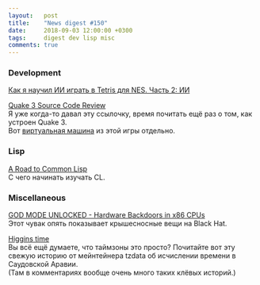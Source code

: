 ```yaml
---
layout:   post
title:    "News digest #150"
date:     2018-09-03 12:00:00 +0300
tags:     digest dev lisp misc
comments: true
---
```


### Development

[Как я научил ИИ играть в Tetris для NES. Часть 2: ИИ](https://habr.com/post/421065/)

[Quake 3 Source Code Review](http://fabiensanglard.net/quake3/)<br/>
Я уже когда-то давал эту ссылочку, время почитать ещё раз о том, как устроен Quake 3.<br/>
Вот [виртуальная машина](https://github.com/jnz/q3vm) из этой игры отдельно.

### Lisp

[A Road to Common Lisp](http://stevelosh.com/blog/2018/08/a-road-to-common-lisp/)<br/>
С чего начинать изучать CL.

### Miscellaneous

[GOD MODE UNLOCKED - Hardware Backdoors in x86 CPUs](https://www.youtube.com/watch?v=_eSAF_qT_FY)<br/>
Этот чувак опять показывает крышесносные вещи на Black Hat.

[Higgins time](https://github.com/eggert/tz/blob/da31293a319ba5227342e236bcdadaf5d288e1f3/asia#L2940)<br/>
Вы всё ещё думаете, что таймзоны это просто? Почитайте вот эту свежую историю от мейнтейнера tzdata об исчислении времени в Саудовской Аравии.<br/>
(Там в комментариях вообще очень много таких клёвых историй.)
